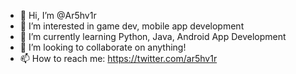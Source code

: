 - 👋 Hi, I’m @Ar5hv1r
- 👀 I’m interested in game dev, mobile app development
- 🌱 I’m currently learning Python, Java, Android App Development
- 💞️ I’m looking to collaborate on anything!
- 📫 How to reach me: https://twitter.com/ar5hv1r

<!---
Ar5hv1r/Ar5hv1r is a ✨ special ✨ repository because its `README.md` (this file) appears on your GitHub profile.
You can click the Preview link to take a look at your changes.
--->
